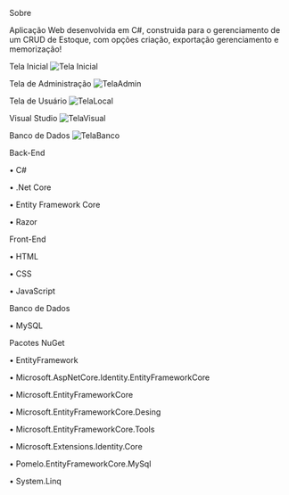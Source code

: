 Sobre

Aplicação Web desenvolvida em C#, construida para o gerenciamento de um CRUD de Estoque, com opções criação, exportação gerenciamento e memorização!

Tela Inicial
![Tela Inicial](https://github.com/rbjardim/EstoqueWEB/assets/118462663/d362b3f9-4570-4db8-aefd-f3b8cd8524da)

Tela de Administração 
![TelaAdmin](https://github.com/rbjardim/EstoqueWEB/assets/118462663/b44c7174-28ac-421a-8765-5d42747559f0)

Tela de Usuário 
![TelaLocal](https://github.com/rbjardim/EstoqueWEB/assets/118462663/cb607882-92e1-4804-9178-a0f777849d7a)

Visual Studio
![TelaVisual](https://github.com/rbjardim/EstoqueWEB/assets/118462663/01012210-6570-42cc-870c-6438d5e3d929)

Banco de Dados
![TelaBanco](https://github.com/rbjardim/EstoqueWEB/assets/118462663/6c434298-a9fa-4414-b4a4-cbfa718e3776)

Back-End

• C#

• .Net Core

• Entity Framework Core

• Razor



Front-End

• HTML

• CSS

• JavaScript



Banco de Dados

• MySQL


Pacotes NuGet

• EntityFramework 

• Microsoft.AspNetCore.Identity.EntityFrameworkCore

• Microsoft.EntityFrameworkCore

• Microsoft.EntityFrameworkCore.Desing

• Microsoft.EntityFrameworkCore.Tools

• Microsoft.Extensions.Identity.Core

• Pomelo.EntityFrameworkCore.MySql

• System.Linq
